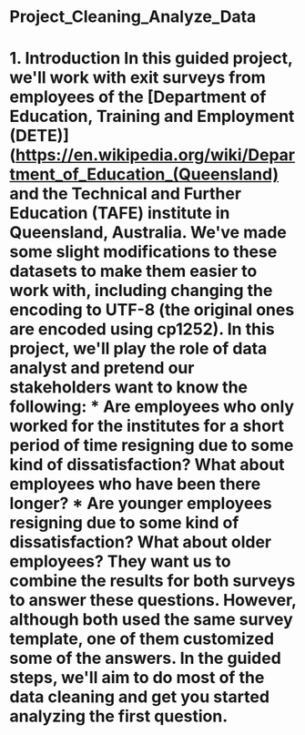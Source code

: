 # Project_Cleaning_Analyze_Data
# 1. Introduction In this guided project, we'll work with exit surveys from employees of the [Department of Education, Training and Employment (DETE)](https://en.wikipedia.org/wiki/Department_of_Education_(Queensland) and the Technical and Further Education (TAFE) institute in Queensland, Australia. We've made some slight modifications to these datasets to make them easier to work with, including changing the encoding to UTF-8 (the original ones are encoded using cp1252).  In this project, we'll play the role of data analyst and pretend our stakeholders want to know the following:  * Are employees who only worked for the institutes for a short period of time resigning due to some kind of dissatisfaction? What about employees who have been there longer?   * Are younger employees resigning due to some kind of dissatisfaction? What about older employees?   They want us to combine the results for both surveys to answer these questions. However, although both used the same survey template, one of them customized some of the answers. In the guided steps, we'll aim to do most of the data cleaning and get you started analyzing the first question.
